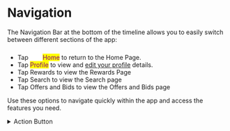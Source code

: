 # Navigation

The Navigation Bar at the bottom of the timeline allows you to easily switch between different sections of the app:

* Tap ![](<../.gitbook/assets/Frame 181.png>) <mark style="color:purple;">Home</mark> to return to the Home Page.
* Tap <mark style="color:purple;">Profile</mark> to view and [edit your profile](broken-reference/) details.
* Tap Rewards to view the Rewards Page
* Tap Search to view the Search page
* Tap Offers and Bids to view the Offers and Bids page

Use these options to navigate quickly within the app and access the features you need.

<details>

<summary>Action Button</summary>

Tap the Action Button shortly to go directly to the **Create Post** screen.

Long press the Action Button to see these shortcuts:

* **Shop:** Direct link to the Shop.
* **Mo:** Opens the AI workflow.
* **Create Story:** Direct link to the [Story Creation](broken-reference) workflow.
* **Create Post:** Quick route to the [Post Creation](../moseiki-features/share-a-post/create-a-post.md) workflow.

Choose the needed shortcut to use the feature right away.

</details>
